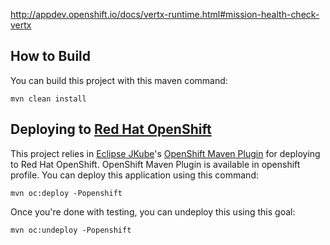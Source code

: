 http://appdev.openshift.io/docs/vertx-runtime.html#mission-health-check-vertx

## How to Build
You can build this project with this maven command:
```
mvn clean install
```

## Deploying to [Red Hat OpenShift](https://www.openshift.com/)
This project relies in [Eclipse JKube](https://github.com/eclipse/jkube)'s [OpenShift Maven Plugin](https://www.eclipse.org/jkube/docs/openshift-maven-plugin) for deploying to Red Hat OpenShift. OpenShift Maven Plugin is available in openshift profile. You can deploy this application using this command:
```
mvn oc:deploy -Popenshift
```

Once you're done with testing, you can undeploy this using this goal:
```
mvn oc:undeploy -Popenshift
```
